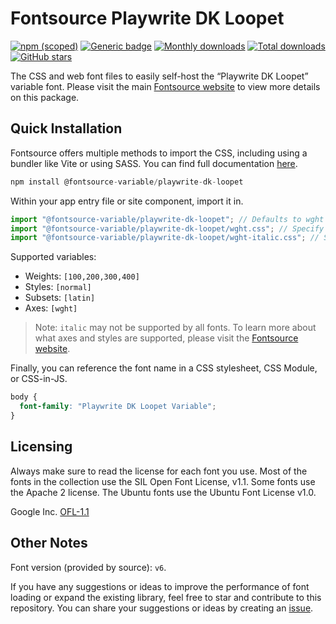 # Fontsource Playwrite DK Loopet

[![npm (scoped)](https://img.shields.io/npm/v/@fontsource-variable/playwrite-dk-loopet?color=brightgreen)](https://www.npmjs.com/package/@fontsource-variable/playwrite-dk-loopet) [![Generic badge](https://img.shields.io/badge/fontsource-passing-brightgreen)](https://github.com/fontsource/fontsource) [![Monthly downloads](https://badgen.net/npm/dm/@fontsource-variable/playwrite-dk-loopet)](https://github.com/fontsource/fontsource) [![Total downloads](https://badgen.net/npm/dt/@fontsource-variable/playwrite-dk-loopet)](https://github.com/fontsource/fontsource) [![GitHub stars](https://img.shields.io/github/stars/fontsource/fontsource.svg?style=social&label=Star)](https://github.com/fontsource/fontsource/stargazers)

The CSS and web font files to easily self-host the “Playwrite DK Loopet” variable font. Please visit the main [Fontsource website](https://fontsource.org/fonts/playwrite-dk-loopet) to view more details on this package.

## Quick Installation

Fontsource offers multiple methods to import the CSS, including using a bundler like Vite or using SASS. You can find full documentation [here](https://fontsource.org/docs/getting-started/introduction).

```javascript
npm install @fontsource-variable/playwrite-dk-loopet
```

Within your app entry file or site component, import it in.

```javascript
import "@fontsource-variable/playwrite-dk-loopet"; // Defaults to wght axis
import "@fontsource-variable/playwrite-dk-loopet/wght.css"; // Specify axis
import "@fontsource-variable/playwrite-dk-loopet/wght-italic.css"; // Specify axis and style
```

Supported variables:
- Weights: `[100,200,300,400]`
- Styles: `[normal]`
- Subsets: `[latin]`
- Axes: `[wght]`

> Note: `italic` may not be supported by all fonts. To learn more about what axes and styles are supported, please visit the [Fontsource website](https://fontsource.org/fonts/playwrite-dk-loopet).

Finally, you can reference the font name in a CSS stylesheet, CSS Module, or CSS-in-JS.

```css
body {
  font-family: "Playwrite DK Loopet Variable";
}
```

## Licensing
Always make sure to read the license for each font you use. Most of the fonts in the collection use the SIL Open Font License, v1.1. Some fonts use the Apache 2 license. The Ubuntu fonts use the Ubuntu Font License v1.0.

Google Inc.
[OFL-1.1](http://scripts.sil.org/OFL)

## Other Notes
Font version (provided by source): `v6`.

If you have any suggestions or ideas to improve the performance of font loading or expand the existing library, feel free to star and contribute to this repository. You can share your suggestions or ideas by creating an [issue](https://github.com/fontsource/fontsource/issues).